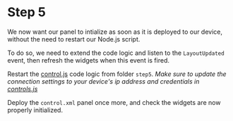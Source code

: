 # Step 5

We now want our panel to intialize as soon as it is deployed to our device, without the need to restart our Node.js script.

To do so, we need to extend the code logic and listen to the `LayoutUpdated` event, then refresh the widgets when this event is fired.

Restart the [control.js](./control.js) code logic from folder `step5`.
_Make sure to update the connection settings to your device's ip address and credentials in [controls.js](./control.js)_

Deploy the `control.xml` panel once more, and check the widgets are now properly initialized.

